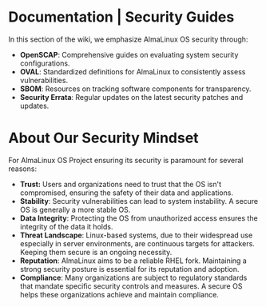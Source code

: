 # Documentation | Security Guides

In this section of the wiki, we emphasize AlmaLinux OS security through:

- **OpenSCAP**: Comprehensive guides on evaluating system security configurations.
- **OVAL**: Standardized definitions for AlmaLinux to consistently assess vulnerabilities.
- **SBOM**: Resources on tracking software components for transparency.
- **Security Errata**: Regular updates on the latest security patches and updates.

# About Our Security Mindset

For AlmaLinux OS Project ensuring its security is paramount for several reasons:

- **Trust:** Users and organizations need to trust that the OS isn't compromised, ensuring the safety of their data and applications.
- **Stability**: Security vulnerabilities can lead to system instability. A secure OS is generally a more stable OS.
- **Data Integrity**: Protecting the OS from unauthorized access ensures the integrity of the data it holds.
- **Threat Landscape**: Linux-based systems, due to their widespread use especially in server environments, are continuous targets for attackers. Keeping them secure is an ongoing necessity.
- **Reputation**: AlmaLinux aims to be a reliable RHEL fork. Maintaining a strong security posture is essential for its reputation and adoption.
- **Compliance**: Many organizations are subject to regulatory standards that mandate specific security controls and measures. A secure OS helps these organizations achieve and maintain compliance.
